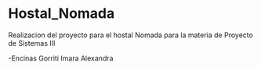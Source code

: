 # Hostal_Nomada
Realizacion del proyecto para el hostal Nomada para la materia de Proyecto de Sistemas III

-Encinas Gorriti Imara Alexandra